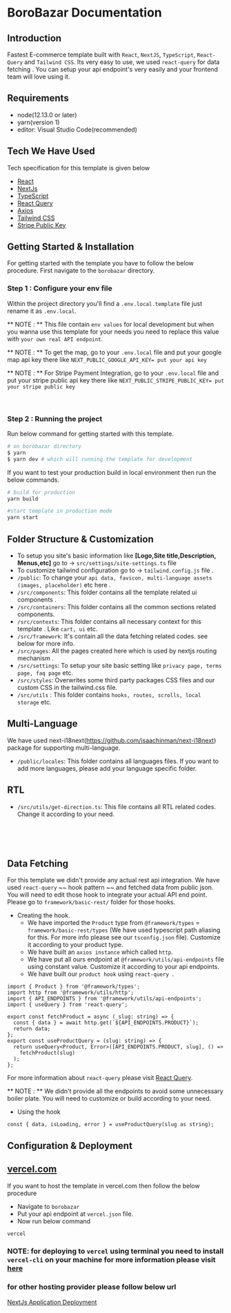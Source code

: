 # BoroBazar Documentation

## Introduction

Fastest E-commerce template built with `React`, `NextJS`, `TypeScript`, `React-Query` and `Tailwind CSS`. Its very easy to use, we used `react-query` for data fetching . You can setup your api endpoint's very easily and your frontend team will love using it.

## Requirements

- node(12.13.0 or later)
- yarn(version 1)
- editor: Visual Studio Code(recommended)

## Tech We Have Used

Tech specification for this template is given below

- [React](https://reactjs.org/)
- [NextJs](https://nextjs.org/)
- [TypeScript](https://www.typescriptlang.org/)
- [React Query](https://react-query.tanstack.com/)
- [Axios](https://axios-http.com/)
- [Tailwind CSS](https://tailwindcss.com/)
- [Stripe Public Key ](https://stripe.com/docs/keys)

## Getting Started & Installation

For getting started with the template you have to follow the below procedure. First navigate to the `borobazar` directory.

### Step 1 : Configure your env file

Within the project directory you'll find a `.env.local.template` file just rename it as `.env.local`.

** NOTE : ** This file contain `env values` for local development but when you wanna use this template for your needs you need to replace this value with `your own real API endpoint`.

** NOTE : ** To get the map, go to your `.env.local` file and put your google map api key there like `NEXT_PUBLIC_GOOGLE_API_KEY= put your api key`

** NOTE : ** For Stripe Payment Integration, go to your `.env.local` file and put your stripe public api key there like `NEXT_PUBLIC_STRIPE_PUBLIC_KEY= put your stripe public key`
<br/>
<br/>
<br/>

### Step 2 : Running the project

Run below command for getting started with this template.

```bash
# on borobazar directory
$ yarn
$ yarn dev # which will running the template for development
```

If you want to test your production build in local environment then run the below commands.

```bash
# build for production
yarn build

#start template in production mode
yarn start
```

## Folder Structure & Customization

- To setup you site's basic information like **[Logo,Site title,Description, Menus,etc]** go to -> `src/settings/site-settings.ts` file
- To customize tailwind configuration go to -> `tailwind.config.js` file .
- `/public`: To change your `api data, favicon, multi-language assets (images, placeholder)` etc here .
- `/src/components`: This folder contains all the template related ui components .
- `/src/containers`: This folder contains all the common sections related components.
- `/src/contexts`: This folder contains all necessary context for this template . Like `cart, ui` etc.
- `/src/framework`: It's contain all the data fetching related codes. see below for more info.
- `/src/pages`: All the pages created here which is used by nextjs routing mechanism .
- `/src/settings`: To setup your site basic setting like `privacy page, terms page, faq page` etc.
- `/src/styles`: Overwrites some third party packages CSS files and our custom CSS in the tailwind.css file.
- `/src/utils` : This folder contains `hooks, routes, scrolls, local storage` etc.

## Multi-Language

We have used next-i18next(https://github.com/isaachinman/next-i18next) package for supporting multi-language.

- `/public/locales`: This folder contains all languages files. If you want to add more languages, please add your language specific folder.

## RTL

- `/src/utils/get-direction.ts`: This file contains all RTL related codes. Change it according to your need.

<br/>
<br/>
<br/>

## Data Fetching

For this template we didn't provide any actual rest api integration. We have used `react-query` ~~ hook pattern ~~ and fetched data from public json. You will need to edit those hook to integrate your actual API end point. Please go to `framework/basic-rest/` folder for those hooks.

- Creating the hook.
  - We have imported the `Product` type from `@framework/types` = `framework/basic-rest/types` (We have used typescript path aliasing for this. For more info please see our `tsconfig.json` file). Customize it according to your product type.
  - We have built an `axios instance` which called `http`.
  - We have put all ours endpoint at `@framework/utils/api-endpoints` file using constant value. Customize it according to your api endpoints.
  - We have built our `product hook` using `react-query `.

```tsx
import { Product } from '@framework/types';
import http from '@framework/utils/http';
import { API_ENDPOINTS } from '@framework/utils/api-endpoints';
import { useQuery } from 'react-query';

export const fetchProduct = async (_slug: string) => {
  const { data } = await http.get(`${API_ENDPOINTS.PRODUCT}`);
  return data;
};
export const useProductQuery = (slug: string) => {
  return useQuery<Product, Error>([API_ENDPOINTS.PRODUCT, slug], () =>
    fetchProduct(slug)
  );
};
```

For more information about `react-query` please visit [React Query](https://react-query.tanstack.com/).

** NOTE : ** We didn't provide all the endpoints to avoid some unnecessary boiler plate. You will need to customize or build according to your need.

- Using the hook

```tsx
const { data, isLoading, error } = useProductQuery(slug as string);
```

## Configuration & Deployment

## [vercel.com](https://vercel.com/)

If you want to host the template in vercel.com then follow the below procedure

- Navigate to `borobazar`
- Put your api endpoint at `vercel.json` file.
- Now run below command

```bash
vercel
```

### NOTE: for deploying to `vercel` using terminal you need to install `vercel-cli` on your machine for more information please visit [here](https://vercel.com/docs/cli?query=cli#introduction/vercel-cli-reference)

### for other hosting provider please follow below url

[NextJs Application Deployment](https://nextjs.org/docs/deployment)
